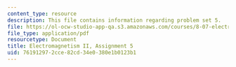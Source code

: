 ```yaml
---
content_type: resource
description: This file contains information regarding problem set 5.
file: https://ol-ocw-studio-app-qa.s3.amazonaws.com/courses/8-07-electromagnetism-ii-fall-2012/761912972cce82cd34e0380e1b0123b1_MIT8_07F12_pset05.pdf
file_type: application/pdf
resourcetype: Document
title: Electromagnetism II, Assignment 5
uid: 76191297-2cce-82cd-34e0-380e1b0123b1
---
```

